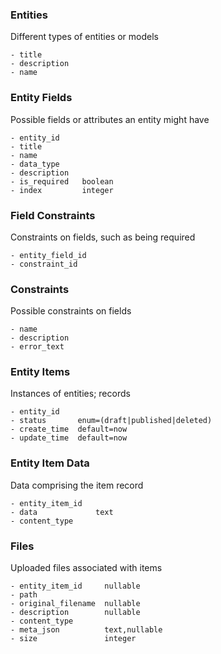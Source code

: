 ### Entities

Different types of entities or models

```
- title
- description
- name
```

### Entity Fields

Possible fields or attributes an entity might have

```
- entity_id
- title
- name
- data_type
- description
- is_required   boolean
- index         integer
```

### Field Constraints

Constraints on fields, such as being required

```
- entity_field_id
- constraint_id
```

### Constraints

Possible constraints on fields

```
- name
- description
- error_text
```

### Entity Items

Instances of entities; records

```
- entity_id
- status       enum=(draft|published|deleted)
- create_time  default=now
- update_time  default=now
```

### Entity Item Data

Data comprising the item record

```
- entity_item_id
- data             text
- content_type
```

### Files

Uploaded files associated with items

```
- entity_item_id     nullable
- path
- original_filename  nullable
- description        nullable
- content_type
- meta_json          text,nullable
- size               integer
```

